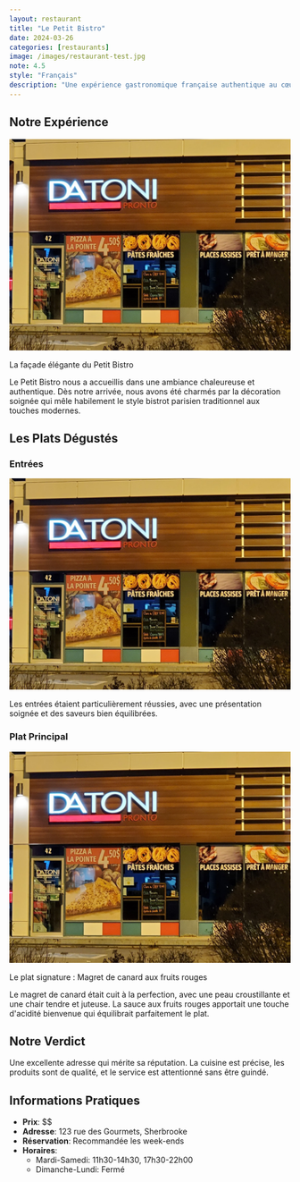 ```yaml
---
layout: restaurant
title: "Le Petit Bistro"
date: 2024-03-26
categories: [restaurants]
image: /images/restaurant-test.jpg
note: 4.5
style: "Français"
description: "Une expérience gastronomique française authentique au cœur de Sherbrooke. Ambiance chaleureuse et cuisine raffinée."
---
```


## Notre Expérience

<div class="image-container right">
  <img src="/images/restaurant-test.jpg" alt="La façade du Petit Bistro" class="content-image">
  <p class="image-caption">La façade élégante du Petit Bistro</p>
</div>

Le Petit Bistro nous a accueillis dans une ambiance chaleureuse et authentique. Dès notre arrivée, nous avons été charmés par la décoration soignée qui mêle habilement le style bistrot parisien traditionnel aux touches modernes.

## Les Plats Dégustés

### Entrées
![Notre sélection d'entrées](/images/restaurant-test.jpg)

Les entrées étaient particulièrement réussies, avec une présentation soignée et des saveurs bien équilibrées.

### Plat Principal
<div class="image-container left">
  <img src="/images/restaurant-test.jpg" alt="Le plat signature" class="content-image">
  <p class="image-caption">Le plat signature : Magret de canard aux fruits rouges</p>
</div>

Le magret de canard était cuit à la perfection, avec une peau croustillante et une chair tendre et juteuse. La sauce aux fruits rouges apportait une touche d'acidité bienvenue qui équilibrait parfaitement le plat.

## Notre Verdict

Une excellente adresse qui mérite sa réputation. La cuisine est précise, les produits sont de qualité, et le service est attentionné sans être guindé.

## Informations Pratiques

- **Prix**: $$
- **Adresse**: 123 rue des Gourmets, Sherbrooke
- **Réservation**: Recommandée les week-ends
- **Horaires**: 
  - Mardi-Samedi: 11h30-14h30, 17h30-22h00
  - Dimanche-Lundi: Fermé 